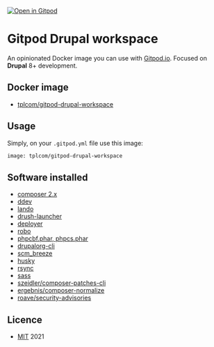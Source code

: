 [![Open in Gitpod](https://img.shields.io/badge/Gitpod-ready--to--code-blue?logo=gitpod)](https://gitpod.io/#https://github.com/theodorosploumis/gitpod-drupal-workspace)

# Gitpod Drupal workspace
An opinionated Docker image you can use with [Gitpod.io](https://www.gitpod.io/).
Focused on **Drupal** 8+ development.

## Docker image
- [tplcom/gitpod-drupal-workspace](https://hub.docker.com/r/tplcom/gitpod-drupal-workspace)

## Usage

Simply, on your `.gitpod.yml` file use this image:

```Dockerfile
image: tplcom/gitpod-drupal-workspace
```

## Software installed

- [composer 2.x](https://getcomposer.org)
- [ddev](https://ddev.readthedocs.io/en)
- [lando](https://docs.lando.dev)
- [drush-launcher](https://github.com/drush-ops/drush-launcher)
- [deployer](https://deployer.org)
- [robo](https://robo.li)
- [phpcbf.phar, phpcs.phar](https://github.com/squizlabs/PHP_CodeSniffer)
- [drupalorg-cli](https://github.com/mglaman/drupalorg-cli)
- [scm_breeze](https://github.com/scmbreeze/scm_breeze)
- [husky](https://github.com/typicode/husky)
- [rsync](https://rsync.samba.org/)
- [sass](https://sass-lang.com/)
- [szeidler/composer-patches-cli](https://github.com/szeidler/composer-patches-cli)
- [ergebnis/composer-normalize](https://github.com/ergebnis/composer-normalize)
- [roave/security-advisories](https://github.com/Roave/SecurityAdvisories)


## Licence

- [MIT](LICENSE) 2021

